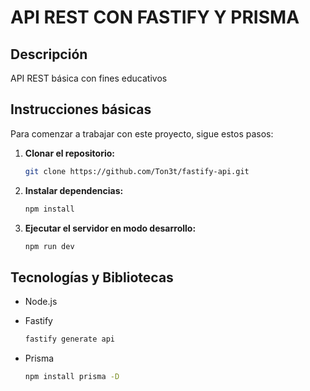 # API REST CON FASTIFY Y PRISMA

## Descripción

API REST básica con fines educativos

## Instrucciones básicas

Para comenzar a trabajar con este proyecto, sigue estos pasos:

1. **Clonar el repositorio:** 
   ```bash
   git clone https://github.com/Ton3t/fastify-api.git

2. **Instalar dependencias:** 
    ```bash
    npm install

3. **Ejecutar el servidor en modo desarrollo:**
    ```bash
    npm run dev

## Tecnologías y Bibliotecas

- Node.js

- Fastify
    ```bash
    fastify generate api 

- Prisma
    ```bash
    npm install prisma -D
    